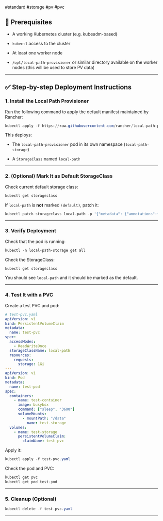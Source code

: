 #standard #storage #pv #pvc

## 🧱 Prerequisites

- A working Kubernetes cluster (e.g. kubeadm-based)
    
- `kubectl` access to the cluster
    
- At least one worker node
    
- `/opt/local-path-provisioner` or similar directory available on the worker nodes (this will be used to store PV data)
    

---

## ✅ Step-by-step Deployment Instructions

### 1. **Install the Local Path Provisioner**

Run the following command to apply the default manifest maintained by Rancher:

```powershell
kubectl apply -f https://raw.githubusercontent.com/rancher/local-path-provisioner/master/deploy/local-path-storage.yaml
```

This deploys:

- The `local-path-provisioner` pod in its own namespace (`local-path-storage`)
    
- A `StorageClass` named `local-path`
    

---

### 2. **(Optional) Mark It as Default StorageClass**

Check current default storage class:

```powershell
kubectl get storageclass
```

If `local-path` is **not** marked `(default)`, patch it:

```powershell
kubectl patch storageclass local-path -p '{"metadata": {"annotations":{"storageclass.kubernetes.io/is-default-class":"true"}}}'
```

---

### 3. **Verify Deployment**

Check that the pod is running:

```powershell
kubectl -n local-path-storage get all
```

Check the StorageClass:

```powershell
kubectl get storageclass
```

You should see `local-path` and it should be marked as the default.

---

### 4. **Test It with a PVC**

Create a test PVC and pod:

```yaml
# test-pvc.yaml
apiVersion: v1
kind: PersistentVolumeClaim
metadata:
  name: test-pvc
spec:
  accessModes:
    - ReadWriteOnce
  storageClassName: local-path
  resources:
    requests:
      storage: 1Gi
---
apiVersion: v1
kind: Pod
metadata:
  name: test-pod
spec:
  containers:
    - name: test-container
      image: busybox
      command: ["sleep", "3600"]
      volumeMounts:
        - mountPath: "/data"
          name: test-storage
  volumes:
    - name: test-storage
      persistentVolumeClaim:
        claimName: test-pvc
```

Apply it:

```powershell
kubectl apply -f test-pvc.yaml
```

Check the pod and PVC:

```powershell
kubectl get pvc
kubectl get pod test-pod
```

---

### 5. **Cleanup (Optional)**

```powershell
kubectl delete -f test-pvc.yaml
```

---